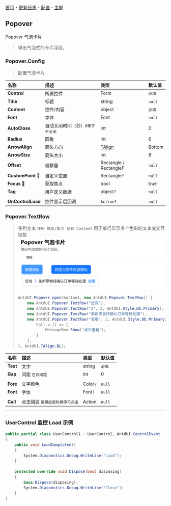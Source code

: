 ﻿[首页](../Home.md)・[更新日志](../UpdateLog.md)・[配置](../Config.md)・[主题](../Theme.md)

## Popover

Popover 气泡卡片

> 弹出气泡式的卡片浮层。

### Popover.Config

> 配置气泡卡片

名称 | 描述 | 类型 | 默认值 |
:--|:--|:--|:--|
**Control** | 所属控件 | Form | `必填` |
**Title** | 标题 | string |`null`|
**Content** | 控件/内容 | object |`必填`|
**Font** | 字体 | Font |`null`|
**AutoClose** |自动关闭时间（秒）`0等于不关闭` | int |0|
**Radius** | 圆角 | int | 6 |
**ArrowAlign** | 箭头方向 | [TAlign](Enum.md#talign) | Bottom |
**ArrowSize** | 箭头大小 | int | 8 |
**Offset** | 偏移量 | Rectangle / RectangleF | `null` |
**CustomPoint** 🔴 | 自定义位置 | Rectangle`?` |`null`|
**Focus** 🔴 | 获取焦点 | bool | true |
**Tag** | 用户定义数据 | object`?` | `null` |
||||
**OnControlLoad** | 控件显示后回调 | `Action?` | `null` |

### Popover.TextRow

> 多列文本 `使用 数组/集合 给到 Content` 
> 用于单行显示多个色彩的文本或交互链接 ![TextRow](Popover.TextRow.png)
> ```csharp
> AntdUI.Popover.open(button1, new AntdUI.Popover.TextRow[] {
>     new AntdUI.Popover.TextRow("您有"),
>     new AntdUI.Popover.TextRow("3", 2, AntdUI.Style.Db.Primary),
>     new AntdUI.Popover.TextRow("条新零售待确认订单等待处理"),
>     new AntdUI.Popover.TextRow("查看", 2, AntdUI.Style.Db.Primary) {
>         Call = () => {
>             MessageBox.Show("点击查看");
>         }
>     },
> }, AntdUI.TAlign.BL);
> ```

名称 | 描述 | 类型 | 默认值 |
:--|:--|:--|:--|
**Text** | 文字 | string | `必填` |
**Gap** | 间距 `左右间距` | int | 0 |
||||
**Fore** | 文字颜色 | Color`?` | `null` |
**Font** | 字体 | Font`?` | `null` |
||||
**Call** | 点击回调 `设置后鼠标悬停可点击` | Action | `null` |

***

### UserControl 监控 Load 示例

~~~csharp
public partial class UserControl1 : UserControl, AntdUI.ControlEvent
{
    public void LoadCompleted()
    {
        System.Diagnostics.Debug.WriteLine("Load");
    }

    protected override void Dispose(bool disposing)
    {
        base.Dispose(disposing);
        System.Diagnostics.Debug.WriteLine("Close");
    }
}
~~~